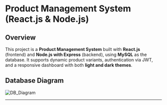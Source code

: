 # Product Management System (React.js & Node.js)

## Overview
This project is a **Product Management System** built with **React.js** (frontend) and **Node.js with Express** (backend), using **MySQL** as the database. It supports dynamic product variants, authentication via JWT, and a responsive dashboard with both **light and dark themes**.

## Database Diagram
![DB_Diagram](https://github.com/user-attachments/assets/19ee8d71-00ac-40f1-9e0b-93c948dd1dd8)

---
